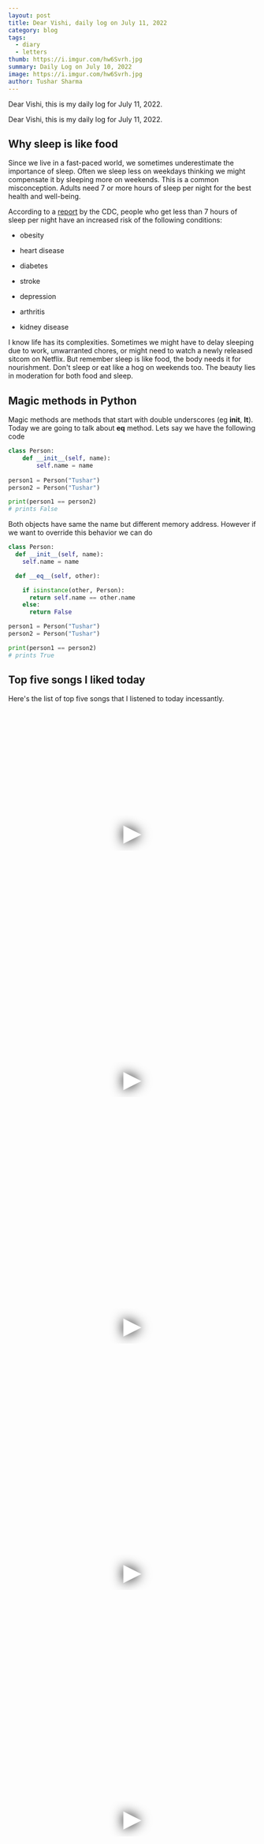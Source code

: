 ```yaml
---
layout: post
title: Dear Vishi, daily log on July 11, 2022
category: blog
tags:
  - diary
  - letters
thumb: https://i.imgur.com/hw6Svrh.jpg
summary: Daily Log on July 10, 2022
image: https://i.imgur.com/hw6Svrh.jpg
author: Tushar Sharma
---
```


Dear Vishi, this is my daily log for July 11, 2022.<!-- truncate_here -->

Dear Vishi, this is my daily log for July 11, 2022.

## Why sleep is like food

Since we live in a fast-paced world, we sometimes underestimate the importance of sleep. Often we sleep less on weekdays thinking we might compensate it by sleeping more on weekends. This is a common misconception. Adults need 7 or more hours of sleep per night for the best health and well-being.

According to a [report](https://www.cdc.gov/sleep/data_statistics.html) by the CDC, people who get less than 7 hours of sleep per night have an increased risk of the following conditions:

* obesity

* heart disease

* diabetes

* stroke

* depression

* arthritis

* kidney disease

I know life has its complexities. Sometimes we might have to delay sleeping due to work, unwarranted chores, or might need to watch a newly released sitcom on Netflix. But remember sleep is like food, the body needs it for nourishment. Don't sleep or eat like a hog on weekends too. The beauty lies in moderation for both food and sleep.

## Magic methods in Python  

Magic methods are methods that start with double underscores (eg __init__, __lt__). Today we are going to talk about **__eq__** method. Lets say we have the following code

```python
class Person:
    def __init__(self, name):
        self.name = name
        
person1 = Person("Tushar")
person2 = Person("Tushar")

print(person1 == person2)
# prints False
```
Both objects have same the name but different memory address. However if we want to override this behavior we can do 

```python
class Person:
  def __init__(self, name):
    self.name = name

  def __eq__(self, other):

    if isinstance(other, Person):
      return self.name == other.name
    else:
      return False

person1 = Person("Tushar")
person2 = Person("Tushar")

print(person1 == person2)
# prints True
```

## Top five songs I liked today 

 Here's the list of top five songs that I listened to today incessantly. 

 <iframe
  style="position: relative;  width: 100%;" 
   height="500"
  src="https://www.youtube.com/embed/mehLx_Fjv_c&autoplay=1"
  srcdoc="<style>*{padding:0;margin:0;overflow:hidden}html,body{height:100%}img,span{position:absolute;width:100%;top:0;bottom:0;margin:auto}span{height:1.5em;text-align:center;font:48px/1.5 sans-serif;color:white;text-shadow:0 0 0.5em black}</style><a href=https://www.youtube.com/embed/mehLx_Fjv_c?autoplay=1><img src=https://img.youtube.com/vi/mehLx_Fjv_c/hqdefault.jpg alt=''><span>▶</span></a>"
  frameborder="0"
  allow="accelerometer; autoplay; encrypted-media; gyroscope; picture-in-picture"
  allowfullscreen
  title=""
></iframe><br>


 <iframe
  style="position: relative;  width: 100%;" 
   height="500"
  src="https://www.youtube.com/embed/-05qe1MF5Pg&autoplay=1"
  srcdoc="<style>*{padding:0;margin:0;overflow:hidden}html,body{height:100%}img,span{position:absolute;width:100%;top:0;bottom:0;margin:auto}span{height:1.5em;text-align:center;font:48px/1.5 sans-serif;color:white;text-shadow:0 0 0.5em black}</style><a href=https://www.youtube.com/embed/-05qe1MF5Pg?autoplay=1><img src=https://img.youtube.com/vi/-05qe1MF5Pg/hqdefault.jpg alt=''><span>▶</span></a>"
  frameborder="0"
  allow="accelerometer; autoplay; encrypted-media; gyroscope; picture-in-picture"
  allowfullscreen
  title=""
></iframe><br>


 <iframe
  style="position: relative;  width: 100%;" 
   height="500"
  src="https://www.youtube.com/embed/CvBfHwUxHIk&autoplay=1"
  srcdoc="<style>*{padding:0;margin:0;overflow:hidden}html,body{height:100%}img,span{position:absolute;width:100%;top:0;bottom:0;margin:auto}span{height:1.5em;text-align:center;font:48px/1.5 sans-serif;color:white;text-shadow:0 0 0.5em black}</style><a href=https://www.youtube.com/embed/CvBfHwUxHIk?autoplay=1><img src=https://img.youtube.com/vi/CvBfHwUxHIk/hqdefault.jpg alt=''><span>▶</span></a>"
  frameborder="0"
  allow="accelerometer; autoplay; encrypted-media; gyroscope; picture-in-picture"
  allowfullscreen
  title=""
></iframe><br>


 <iframe
  style="position: relative;  width: 100%;" 
   height="500"
  src="https://www.youtube.com/embed/5Eqb_-j3FDA&autoplay=1"
  srcdoc="<style>*{padding:0;margin:0;overflow:hidden}html,body{height:100%}img,span{position:absolute;width:100%;top:0;bottom:0;margin:auto}span{height:1.5em;text-align:center;font:48px/1.5 sans-serif;color:white;text-shadow:0 0 0.5em black}</style><a href=https://www.youtube.com/embed/5Eqb_-j3FDA?autoplay=1><img src=https://img.youtube.com/vi/5Eqb_-j3FDA/hqdefault.jpg alt=''><span>▶</span></a>"
  frameborder="0"
  allow="accelerometer; autoplay; encrypted-media; gyroscope; picture-in-picture"
  allowfullscreen
  title=""
></iframe><br>



 <iframe
  style="position: relative;  width: 100%;" 
   height="500"
  src="https://www.youtube.com/embed/-rtJtGdWeak&autoplay=1"
  srcdoc="<style>*{padding:0;margin:0;overflow:hidden}html,body{height:100%}img,span{position:absolute;width:100%;top:0;bottom:0;margin:auto}span{height:1.5em;text-align:center;font:48px/1.5 sans-serif;color:white;text-shadow:0 0 0.5em black}</style><a href=https://www.youtube.com/embed/-rtJtGdWeak?autoplay=1><img src=https://img.youtube.com/vi/-rtJtGdWeak/hqdefault.jpg alt=''><span>▶</span></a>"
  frameborder="0"
  allow="accelerometer; autoplay; encrypted-media; gyroscope; picture-in-picture"
  allowfullscreen
  title=""
></iframe><br>
